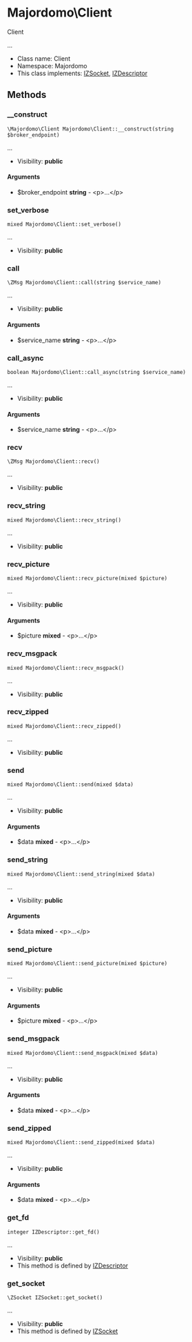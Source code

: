 Majordomo\Client
===============

Client

...


* Class name: Client
* Namespace: Majordomo
* This class implements: [IZSocket](IZSocket.md), [IZDescriptor](IZDescriptor.md)






Methods
-------


### __construct

    \Majordomo\Client Majordomo\Client::__construct(string $broker_endpoint)



...

* Visibility: **public**


#### Arguments
* $broker_endpoint **string** - &lt;p&gt;...&lt;/p&gt;



### set_verbose

    mixed Majordomo\Client::set_verbose()



...

* Visibility: **public**




### call

    \ZMsg Majordomo\Client::call(string $service_name)



...

* Visibility: **public**


#### Arguments
* $service_name **string** - &lt;p&gt;...&lt;/p&gt;



### call_async

    boolean Majordomo\Client::call_async(string $service_name)



...

* Visibility: **public**


#### Arguments
* $service_name **string** - &lt;p&gt;...&lt;/p&gt;



### recv

    \ZMsg Majordomo\Client::recv()



...

* Visibility: **public**




### recv_string

    mixed Majordomo\Client::recv_string()



...

* Visibility: **public**




### recv_picture

    mixed Majordomo\Client::recv_picture(mixed $picture)



...

* Visibility: **public**


#### Arguments
* $picture **mixed** - &lt;p&gt;...&lt;/p&gt;



### recv_msgpack

    mixed Majordomo\Client::recv_msgpack()



...

* Visibility: **public**




### recv_zipped

    mixed Majordomo\Client::recv_zipped()



...

* Visibility: **public**




### send

    mixed Majordomo\Client::send(mixed $data)



...

* Visibility: **public**


#### Arguments
* $data **mixed** - &lt;p&gt;...&lt;/p&gt;



### send_string

    mixed Majordomo\Client::send_string(mixed $data)



...

* Visibility: **public**


#### Arguments
* $data **mixed** - &lt;p&gt;...&lt;/p&gt;



### send_picture

    mixed Majordomo\Client::send_picture(mixed $picture)



...

* Visibility: **public**


#### Arguments
* $picture **mixed** - &lt;p&gt;...&lt;/p&gt;



### send_msgpack

    mixed Majordomo\Client::send_msgpack(mixed $data)



...

* Visibility: **public**


#### Arguments
* $data **mixed** - &lt;p&gt;...&lt;/p&gt;



### send_zipped

    mixed Majordomo\Client::send_zipped(mixed $data)



...

* Visibility: **public**


#### Arguments
* $data **mixed** - &lt;p&gt;...&lt;/p&gt;



### get_fd

    integer IZDescriptor::get_fd()



...

* Visibility: **public**
* This method is defined by [IZDescriptor](IZDescriptor.md)




### get_socket

    \ZSocket IZSocket::get_socket()



...

* Visibility: **public**
* This method is defined by [IZSocket](IZSocket.md)




